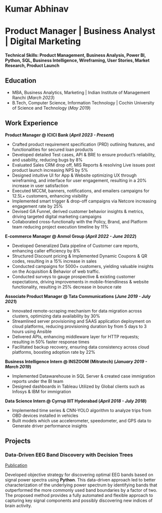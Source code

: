 # Kumar Abhinav
# Product Manager | Business Analyst | Digital Marketing

#### Technical Skills: Product Management, Business Analysis, Power BI, Python, SQL, Business Intelligence, Wireframing, User Stories, Market Research, Product Launch 

## Education
- MBA, Business Analytics, Marketing | Indian Institute of Management Ranchi (_March 2023_)								       		
- B.Tech, Computer Science, Information Technology	| Cochin University of Science and Technology (_May 2019_)	 			        		

## Work Experience
**Product Manager @ ICICI Bank (_April 2023 - Present_)**
- Crafted product requirement specification (PRD) outlining features, and functionalities for secured loan products
- Developed detailed Test cases, API & BRE to ensure product’s reliability, and usability, reducing bugs by 8%
-	Evaluated Sales CRM drop off, MIS Reports & resolving Live issues post product launch increasing NPS by 5%
-	Designed intuitive UI for App & Website optimizing UX through wireframing, and interface for user engagement, resulting in a 20% increase in user satisfaction
-	Executed MCCM, banners, notifications, and emailers campaigns for 12.5L+ customers, enhancing visibility
-	Implemented smart trigger & drop-off campaigns via Netcore increasing engagement rate by 25%
-	Devised GA Funnel, derived customer behavior insights & metrics, driving targeted digital marketing campaigns
-	Collaborated cross-functionally with the Policy, Brand, and Platform team reducing project execution timeline by 11%

**E-commerce Manager @ Anmol Group (_April 2022 - June 2022_)**
- Developed Generalized Data pipeline of Customer care reports, enhancing caller efficiency by 8%
-	Structured Discount pricing & Implemented Dynamic Coupons & QR codes, resulting in a 15% increase in sales
-	Conducted campaigns for 5000+ customers, yielding valuable insights on the Acquisition & Behavior of web traffic.
-	Conducted surveys to gauge prospective & existing customer expectations, driving improvements in mobile-friendliness & website functionality, resulting in 25% decrease in bounce rate

**Associate Product Manager @ Tata Communications (_June 2019 - July 2021_)**
- Innovated remote-scraping mechanism for data migration across clusters, optimizing data availability by 30%
-	Streamlined server provisioning and SAAS application deployment on cloud platforms, reducing provisioning duration by from 5 days to 3 hours using Ansible 
-	Delivered APIs, enhancing middleware layer for HTTP requests; resulting in 50% faster response times 
-	Facilitated backup recovery, ensuring data consistency across cloud platforms, boosting adoption rate by 22%

**Business Intelligence Intern @ INSZOOM (Mitratech) (_January 2019 - March 2019_)**
- Implemented Datawarehouse in SQL Server & created case immigration reports under the BI team
- Designed dashboards in Tableau Utilized by Global clients such as Infosys & IBM for immigration

**Data Science Intern @ Cyrrup IIIT Hyderabad (_April 2018 - July 2018_)**
- Implemented time series & CNN-YOLO algorithm to analyze trips from OBD devices installed in vehicles
- Built models which use accelerometer, speedometer, and GPS data to Generate driver performance insights

## Projects
### Data-Driven EEG Band Discovery with Decision Trees
[Publication](https://www.mdpi.com/1424-8220/22/8/3048)

Developed objective strategy for discovering optimal EEG bands based on signal power spectra using **Python**. This data-driven approach led to better characterization of the underlying power spectrum by identifying bands that outperformed the more commonly used band boundaries by a factor of two. The proposed method provides a fully automated and flexible approach to capturing key signal components and possibly discovering new indices of brain activity.
